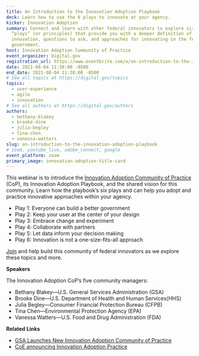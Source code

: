 ```yaml
---
title: An Introduction to the Innovation Adoption Playbook
deck: Learn how to use the 6 plays to innovate at your agency.
kicker: Innovation Adoption
summary: Connect and learn with other federal innovators to explore six key
  “plays” (or principles) that provide you with a deeper definition of
  innovation, questions to ask, and approaches for innovating in the federal
  government.
host: Innovation Adoption Community of Practice
event_organizer: Digital.gov
registration_url: https://www.eventbrite.com/e/an-introduction-to-the-innovation-adoption-playbook-tickets-165260192685
date: 2021-08-04 11:38:00 -0500
end_date: 2021-08-04 11:38:00 -0500
# See all topics at https://digital.gov/topics
topics:
  - user-experience
  - agile
  - innovation
# See all authors at https://digital.gov/authors
authors:
  - bethany-blakey
  - brooke-dine
  - julia-begley
  - tina-chen
  - vanessa-watters
slug: an-introduction-to-the-innovation-adoption-playbook
# zoom, youtube_live, adobe_connect, google
event_platform: zoom
primary_image: innovation-adoption-title-card
---
```

This webinar is to introduce the [Innovation Adoption Community of Practice](https://digital.gov/communities/innovation-adoption/) (CoP), its Innovation Adoption Playbook, and the shared vision for this community. Learn how the playbook’s six plays and can help you adopt and practice innovative approaches within your agency. 

* Play 1: Everyone can build a better government
* Play 2: Keep your user at the center of your design
* Play 3: Embrace change and experiment
* Play 4: Collaborate with partners
* Play 5: Let data inform your decision making
* Play 6: Innovation is not a one-size-fits-all approach

[Join](https://digital.gov/communities/innovation-adoption/) and help build this community of federal innovators as we explore these topics and more.

**Speakers** 

The Innovation Adoption CoP’s five community managers:

* Bethany Blakey—U.S. General Services Administration (GSA)
* Brooke Dine—U.S. Department of Health and Human Services(HHS)
* Julia Begley—Consumer Financial Protection Bureau (CFPB)
* Tina Chen—Environmental Protection Agency (EPA)
* Vanessa Watters—U.S. Food and Drug Administration (FDA)

**Related Links**

* [GSA Launches New Innovation Adoption Community of Practice](https://digital.gov/2021/07/08/gsa-launches-new-innovation-adoption-community-of-practice/)
* [CoE announcing Innovation Adoption Practice](https://www.gsa.gov/blog/2021/07/08/coe-announcing-innovation-adoption-practice)
